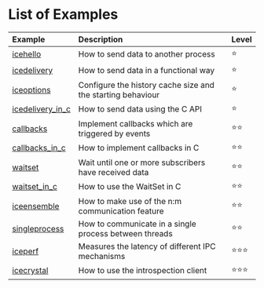 # List of Examples

| Example                                | Description                                                 | Level              |
|:---------------------------------------|:------------------------------------------------------------|:-------------------|
|[icehello](./icehello/)                 | How to send data to another process                         | :star:             |
|[icedelivery](./icedelivery/)           | How to send data in a functional way                        | :star:             |
|[iceoptions](./iceoptions/)             | Configure the history cache size and the starting behaviour | :star:             |
|[icedelivery_in_c](./icedelivery_in_c/) | How to send data using the C API                            | :star:             |
|[callbacks](./callbacks/)               | Implement callbacks which are triggered by events           | :star::star:       |
|[callbacks_in_c](./callbacks_in_c/)     | How to implement callbacks in C                             | :star::star:       |
|[waitset](./waitset/)                   | Wait until one or more subscribers have received data       | :star::star:       |
|[waitset_in_c](./waitset_in_c/)         | How to use the WaitSet in C                                 | :star::star:       |
|[iceensemble](./iceensemble/)           | How to make use of the n:m communication feature            | :star::star:       |
|[singleprocess](./singleprocess/)       | How to communicate in a single process between threads      | :star::star:       |
|[iceperf](./iceperf/)                   | Measures the latency of different IPC mechanisms            | :star::star::star: |
|[icecrystal](./icecrystal/)             | How to use the introspection client                         | :star::star::star: |
